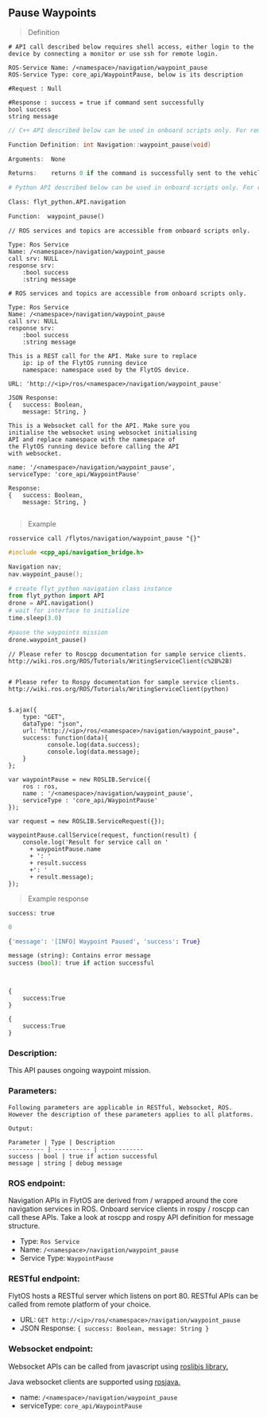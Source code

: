 ## Pause Waypoints

> Definition

```shell
# API call described below requires shell access, either login to the device by connecting a monitor or use ssh for remote login.

ROS-Service Name: /<namespace>/navigation/waypoint_pause
ROS-Service Type: core_api/WaypointPause, below is its description

#Request : Null

#Response : success = true if command sent successfully
bool success
string message
```

```cpp
// C++ API described below can be used in onboard scripts only. For remote scripts you can use http client libraries to call FlytOS REST endpoints from C++.

Function Definition: int Navigation::waypoint_pause(void)

Arguments:  None

Returns:    returns 0 if the command is successfully sent to the vehicle
```

```python
# Python API described below can be used in onboard scripts only. For remote scripts you can use http client libraries to call FlytOS REST endpoints from Python.

Class: flyt_python.API.navigation

Function:  waypoint_pause()
```

```cpp--ros
// ROS services and topics are accessible from onboard scripts only.

Type: Ros Service
Name: /<namespace>/navigation/waypoint_pause
call srv: NULL
response srv: 
    :bool success
    :string message
```

```python--ros
# ROS services and topics are accessible from onboard scripts only.

Type: Ros Service
Name: /<namespace>/navigation/waypoint_pause
call srv: NULL
response srv: 
    :bool success
    :string message

```

```javascript--REST
This is a REST call for the API. Make sure to replace 
    ip: ip of the FlytOS running device
    namespace: namespace used by the FlytOS device.

URL: 'http://<ip>/ros/<namespace>/navigation/waypoint_pause'

JSON Response:
{   success: Boolean,
    message: String, }

```

```javascript--Websocket
This is a Websocket call for the API. Make sure you 
initialise the websocket using websocket initialising 
API and replace namespace with the namespace of 
the FlytOS running device before calling the API 
with websocket.

name: '/<namespace>/navigation/waypoint_pause',
serviceType: 'core_api/WaypointPause'

Response:
{   success: Boolean,
    message: String, }


```


> Example

```shell
rosservice call /flytos/navigation/waypoint_pause "{}"      
```

```cpp
#include <cpp_api/navigation_bridge.h>

Navigation nav;
nav.waypoint_pause();
```

```python
# create flyt_python navigation class instance
from flyt_python import API
drone = API.navigation()
# wait for interface to initialize
time.sleep(3.0)

#pause the waypoints mission
drone.waypoint_pause()
```

```cpp--ros
// Please refer to Roscpp documentation for sample service clients. http://wiki.ros.org/ROS/Tutorials/WritingServiceClient(c%2B%2B)
```

```python--ros

# Please refer to Rospy documentation for sample service clients. http://wiki.ros.org/ROS/Tutorials/WritingServiceClient(python)

```

```javascript--REST

$.ajax({
    type: "GET",
    dataType: "json",
    url: "http://<ip>/ros/<namespace>/navigation/waypoint_pause",  
    success: function(data){
           console.log(data.success);
           console.log(data.message);
    }
};

```

```javascript--Websocket
var waypointPause = new ROSLIB.Service({
    ros : ros,
    name : '/<namespace>/navigation/waypoint_pause',
    serviceType : 'core_api/WaypointPause'
});

var request = new ROSLIB.ServiceRequest({});

waypointPause.callService(request, function(result) {
    console.log('Result for service call on '
      + waypointPause.name
      + ': '
      + result.success
      +': '
      + result.message);
});
```


> Example response

```shell
success: true
```

```cpp
0
```

```python
{'message': '[INFO] Waypoint Paused', 'success': True}

message (string): Contains error message
success (bool): true if action successful
```

```cpp--ros
```

```python--ros
```

```javascript--REST
{
    success:True
}

```

```javascript--Websocket
{
    success:True
}

```

### Description:

This API pauses ongoing waypoint mission.

### Parameters:
    
    Following parameters are applicable in RESTful, Websocket, ROS. However the description of these parameters applies to all platforms. 
    
    Output:
    
    Parameter | Type | Description
    ---------- | ---------- | ------------
    success | bool | true if action successful
    message | string | debug message

### ROS endpoint:

Navigation APIs in FlytOS are derived from / wrapped around the core navigation services in ROS. Onboard service clients in rospy / roscpp can call these APIs. Take a look at roscpp and rospy API definition for message structure. 

* Type: `Ros Service`
* Name: `/<namespace>/navigation/waypoint_pause`
* Service Type: `WaypointPause`

### RESTful endpoint:

FlytOS hosts a RESTful server which listens on port 80. RESTful APIs can be called from remote platform of your choice.

* URL: ``GET http://<ip>/ros/<namespace>/navigation/waypoint_pause``
* JSON Response:
`{
    success: Boolean,
    message: String
}`

### Websocket endpoint:

Websocket APIs can be called from javascript using  [roslibjs library.](https://github.com/RobotWebTools/roslibjs) 

Java websocket clients are supported using [rosjava.](http://wiki.ros.org/rosjava)

* name: `/<namespace>/navigation/waypoint_pause`
* serviceType: `core_api/WaypointPause`
